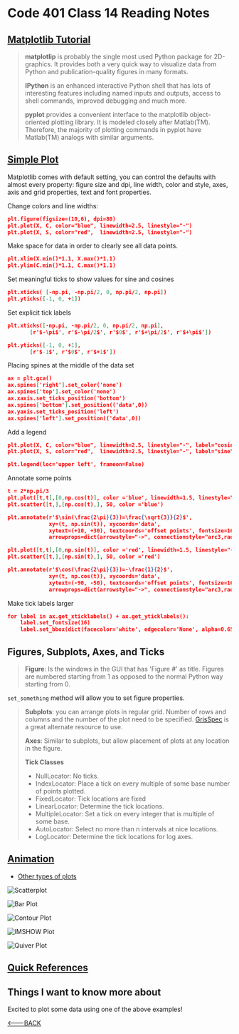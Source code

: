 # Code 401 Class 14 Reading Notes

## [Matplotlib Tutorial](https://github.com/rougier/matplotlib-tutorial)

> **matplotlip** is probably the single most used Python package for 2D-graphics. It provides both a very quick way to visualize data from Python and publication-quality figures in many formats.
>
> **IPython** is an enhanced interactive Python shell that has lots of interesting features including named inputs and outputs, access to shell commands, improved debugging and much more.
>
> **pyplot** provides a convenient interface to the matplotlib object-oriented plotting library. It is modeled closely after Matlab(TM). Therefore, the majority of plotting commands in pyplot have Matlab(TM) analogs with similar arguments.

## [Simple Plot](https://github.com/rougier/matplotlib-tutorial#id6)

Matplotlib comes with default setting, you can control the defaults with almost every property: figure size and dpi, line width, color and style, axes, axis and grid properties, text and font properties.

Change colors and line widths:

```json
plt.figure(figsize=(10,6), dpi=80)
plt.plot(X, C, color="blue", linewidth=2.5, linestyle="-")
plt.plot(X, S, color="red",  linewidth=2.5, linestyle="-")
```

Make space for data in order to clearly see all data points.

```json
plt.xlim(X.min()*1.1, X.max()*1.1)
plt.ylim(C.min()*1.1, C.max()*1.1)
```

Set meaningful ticks to show values for sine and cosines

```json
plt.xticks( [-np.pi, -np.pi/2, 0, np.pi/2, np.pi])
plt.yticks([-1, 0, +1])
```

Set explicit tick labels

```json
plt.xticks([-np.pi, -np.pi/2, 0, np.pi/2, np.pi],
       [r'$-\pi$', r'$-\pi/2$', r'$0$', r'$+\pi/2$', r'$+\pi$'])

plt.yticks([-1, 0, +1],
       [r'$-1$', r'$0$', r'$+1$'])
```

Placing spines at the middle of the data set

```json
ax = plt.gca()
ax.spines['right'].set_color('none')
ax.spines['top'].set_color('none')
ax.xaxis.set_ticks_position('bottom')
ax.spines['bottom'].set_position(('data',0))
ax.yaxis.set_ticks_position('left')
ax.spines['left'].set_position(('data',0))
```

Add a legend

```json
plt.plot(X, C, color="blue", linewidth=2.5, linestyle="-", label="cosine")
plt.plot(X, S, color="red",  linewidth=2.5, linestyle="-", label="sine")

plt.legend(loc='upper left', frameon=False)
```

Annotate some points

```json
t = 2*np.pi/3
plt.plot([t,t],[0,np.cos(t)], color ='blue', linewidth=1.5, linestyle="--")
plt.scatter([t,],[np.cos(t),], 50, color ='blue')

plt.annotate(r'$\sin(\frac{2\pi}{3})=\frac{\sqrt{3}}{2}$',
             xy=(t, np.sin(t)), xycoords='data',
             xytext=(+10, +30), textcoords='offset points', fontsize=16,
             arrowprops=dict(arrowstyle="->", connectionstyle="arc3,rad=.2"))

plt.plot([t,t],[0,np.sin(t)], color ='red', linewidth=1.5, linestyle="--")
plt.scatter([t,],[np.sin(t),], 50, color ='red')

plt.annotate(r'$\cos(\frac{2\pi}{3})=-\frac{1}{2}$',
             xy=(t, np.cos(t)), xycoords='data',
             xytext=(-90, -50), textcoords='offset points', fontsize=16,
             arrowprops=dict(arrowstyle="->", connectionstyle="arc3,rad=.2"))
```

Make tick labels larger

```json
for label in ax.get_xticklabels() + ax.get_yticklabels():
    label.set_fontsize(16)
    label.set_bbox(dict(facecolor='white', edgecolor='None', alpha=0.65 ))

```

## Figures, Subplots, Axes, and Ticks

> **Figure**: Is the windows in the GUI that has 'Figure #' as title. Figures are numbered starting from 1 as opposed to the normal Python way starting from 0.

`set_something` method will allow you to set figure properties.

> **Subplots**: you can arrange plots in regular grid. Number of rows and columns and the number of the plot need to be specified. [GrisSpec](https://matplotlib.org/2.0.2/users/gridspec.html) is a great alternate resource to use.
>
> **Axes**: Similar to subplots, but allow placement of plots at any location in the figure.
>
> **Tick Classes**
>
> - NullLocator: No ticks.
> - IndexLocator: Place a tick on every multiple of some base number of points plotted.
> - FixedLocator: Tick locations are fixed
> - LinearLocator: Determine the tick locations.
> - MultipleLocator: Set a tick on every integer that is multiple of some base.
> - AutoLocator: Select no more than n intervals at nice locations.
> - LogLocator: Determine the tick locations for log axes.

## [Animation](https://matplotlib.org/stable/api/animation_api.html)

- [Other types of plots](https://github.com/rougier/matplotlib-tutorial#other-types-of-plots)

![Scatterplot](https://github.com/rougier/matplotlib-tutorial/raw/master/figures/scatter.png)

![Bar Plot](https://github.com/rougier/matplotlib-tutorial/raw/master/figures/bar.png)

![Contour Plot](https://github.com/rougier/matplotlib-tutorial/raw/master/figures/contour.png)

![IMSHOW Plot](https://github.com/rougier/matplotlib-tutorial/raw/master/figures/imshow.png)

![Quiver Plot](https://github.com/rougier/matplotlib-tutorial/raw/master/figures/quiver.png)

## [Quick References](https://github.com/rougier/matplotlib-tutorial#quick-references)

## Things I want to know more about

Excited to plot some data using one of the above examples!

[<---BACK](README.md)
